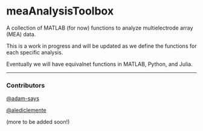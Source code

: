 # meaAnalysisToolbox
A collection of MATLAB (for now) functions to analyze multielectrode array (MEA) data. 

This is a work in progress and will be updated as we define the functions for each specific analysis.

Eventually we will have equivalnet functions in MATLAB, Python, and Julia.

***
### Contributors
[@adam-says](https://github.com/adam-says)

[@alediclemente](https://github.com/alediclemente)

(more to be added soon!)
